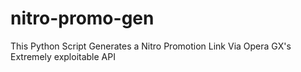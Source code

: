 # nitro-promo-gen
This Python Script Generates a Nitro Promotion Link Via Opera GX's Extremely exploitable API
